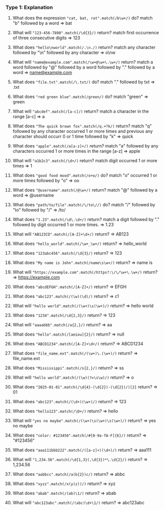 ### **Type 1: Explanation**

1. What does the expression `"cat, bat, rat".match(/b\w+/)` do?
   match "b" followed by a word
   => bat

2. What will `"123-456-7890".match(/\d{3}/)` return?
   match first occurrence of three consecutive digits
   => 123

3. What does `"hello\nworld".match(/.\n./)` return?
   match any character followed by "\n" followed by any character
   => o\nw

4. What will `"name@example.com".match(/\w+@\w+\.\w+/)` return?
   match a word followed by "@" followed by a word followed by "." followed by a word
   => name@example.com

5. What does `"file.txt".match(/\.txt/)` do?
   match "." followed by txt
   => .txt

6. What does `"red green blue".match(/green/)` do?
   match "green"
   => green

7. What will `"abcdef".match(/[a-c]/)` return?
   match a character in the range [a-c]
   => a

8. What does `"The quick brown fox".match(/q.+?k/)` return?
   match "q" followed by any character occurred 1 or more times and previous any character should occurr 0 or 1 time followed by "k"
   => quick

9. What does `"apple".match(/a[a-z]+/)` return?
   match "a" followed by any characters occurred 1 or more times in the range [a-z]
   => apple

10. What will `"a1b2c3".match(/\d+/)` return?
    match digit occurred 1 or more times
    => 1

11. What does `"good food mood".match(/o+o/)` do?
    match "o" occurred 1 or more times followed by "o"
    => oo

12. What does `"@username".match(/@\w+/)` return?
    match "@" followed by a word
    => @username

13. What does `"path/to/file".match(/\/to\//)` do?
    match "/" followed by "to" followed by "/"
    => /to/

14. What does `"1.23".match(/\d\.\d+/)` return?
    match a digit followed by "." followed by digit occurred 1 or more times.
    => 1.23

15. What will `"AB123CD".match(/[A-Z]+\d+/)` return?
    => AB123

16. What does `"hello_world".match(/\w+_\w+/)` return?
    => hello_world

17. What does `"123abc456".match(/\d{3}/)` return?
    => 123

18. What does `"My name is John".match(/name\s\w+/)` return?
    => name is

19. What will `"https://example.com".match(/https?:\/\/\w+\.\w+/)` return?
    => https://example.com

20. What does `"abcdEFGH".match(/[A-Z]+/)` return?
    => EFGH

21. What does `"abc123".match(/(\w)(\d)/)` return?
    => c1

22. What will `"hello world".match(/(\w+)\s(\w+)/)` return?
    => hello world

23. What does `"1234".match(/\d{2,3}/)` return?
    => 123

24. What will `"aaaabbb".match(/a{2,}/)` return?
    => aa

25. What does `"hello".match(/[aeiou]{2}/)` return?
    => null

26. What does `"ABCD1234".match(/[A-Z]+\d+/)` return?
    => ABCD1234

27. What does `"file_name.ext".match(/(\w+)\.(\w+)/)` return?
    => file_name.ext

28. What does `"Mississippi".match(/s{2,}/)` return?
    => ss

29. What will `"hello world".match(/(\w)(?=\s\w)/)` return?
    => o

30. What does `"2025-01-01".match(/\d{4}-(\d{2})-(\d{2})/)[2]` return?
    => 01

31. What does `"abc123".match(/(\d+)(\w+)/)` return?
    => 123

32. What does `"hello123".match(/\D+/)` return?
    => hello

33. What will `"yes no maybe".match(/(\w+)\s(\w+)\s(\w+)/)` return?
    => yes no maybe

34. What does `"color: #123456".match(/#[0-9a-fA-F]{6}/)` return?
    => "#123456"

35. What does `"aaa111bbb222".match(/([a-z]+)(\d+)/)` return?
    => aaa111

36. What will `"1,234.56".match(/\d{1,3}(,\d{3})*\.\d{2}/)` return?
    => 1,234.56

37. What does `"aabbcc".match(/a(b{2})c/)` return?
    => abbc

38. What does `"xyzz".match(/x(y(z))/)` return?
    => xyz

39. What does `"abab".match(/(ab)\1/)` return?
    => abab

40. What will `"abc123abc".match(/(abc)\d+\1/)` return?
    => abc123abc
